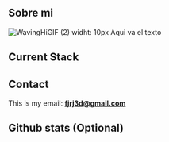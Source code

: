 ## Sobre mi 
![WavingHiGIF (2)](https://github.com/FJRJ3D/FJRJ3D/assets/26229894/4c103625-0273-4899-ad6d-5c72dd6bbf7d) widht: 10px
Aqui va el texto

## Current Stack

## Contact
This is my email: **fjrj3d@gmail.com**
## Github stats (Optional)
